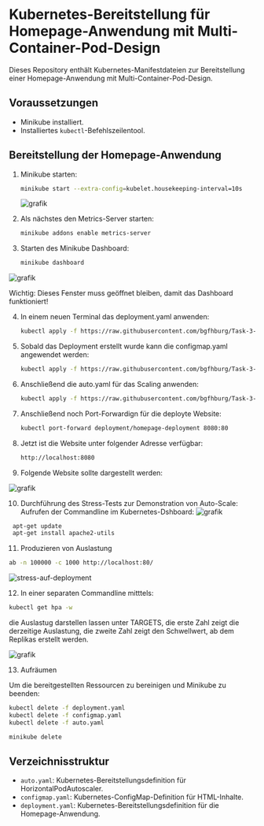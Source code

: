 # Kubernetes-Bereitstellung für Homepage-Anwendung mit Multi-Container-Pod-Design

Dieses Repository enthält Kubernetes-Manifestdateien zur Bereitstellung einer Homepage-Anwendung mit Multi-Container-Pod-Design.

## Voraussetzungen

- Minikube installiert.
- Installiertes `kubectl`-Befehlszeilentool.

## Bereitstellung der Homepage-Anwendung

1. Minikube starten:
    ```bash
    minikube start --extra-config=kubelet.housekeeping-interval=10s
    ```
   ![grafik](https://github.com/bgfhburg/Task-3-Kubernetes-Current-Topic/assets/133404114/6247b2df-4e2c-4d65-96ec-d221bd9ebb23)

2. Als nächstes den Metrics-Server starten:
    ```bash
    minikube addons enable metrics-server
    ```

3. Starten des Minikube Dashboard:
    ```bash
    minikube dashboard
    ```
![grafik](https://github.com/bgfhburg/Task-3-Kubernetes-Current-Topic/assets/133404114/846b7e4c-f639-444d-9542-44b08466ba0b)

Wichtig: Dieses Fenster muss geöffnet bleiben, damit das Dashboard funktioniert!

4. In einem neuen Terminal das deployment.yaml anwenden:

    ```bash
    kubectl apply -f https://raw.githubusercontent.com/bgfhburg/Task-3-Kubernetes-Current-Topic/main/deployment.yaml
    ```

5. Sobald das Deployment erstellt wurde kann die configmap.yaml angewendet werden:

    ```bash
    kubectl apply -f https://raw.githubusercontent.com/bgfhburg/Task-3-Kubernetes-Current-Topic/main/configmap.yaml
    ```

6. Anschließend die auto.yaml für das Scaling anwenden:

    ```bash
    kubectl apply -f https://raw.githubusercontent.com/bgfhburg/Task-3-Kubernetes-Current-Topic/main/auto.yaml
    ```

7. Anschließend noch Port-Forwardign für die deployte Website:

    ```bash
    kubectl port-forward deployment/homepage-deployment 8080:80
    ```
8. Jetzt ist die Website unter folgender Adresse verfügbar:

   ```bash
   http://localhost:8080
    ```

9. Folgende Website sollte dargestellt werden:

![grafik](https://github.com/bgfhburg/Task-3-Kubernetes-Current-Topic/assets/133404114/f924352b-8933-48ed-bd09-275fc0113510)

10. Durchführung des Stress-Tests zur Demonstration von Auto-Scale:
Aufrufen der Commandline im Kubernetes-Dshboard:
![grafik](https://github.com/bgfhburg/Task-3-Kubernetes-Current-Topic/assets/133404114/419b4e61-2945-4534-ae67-07ac9bd9ee45)
  ```bash
   apt-get update
   apt-get install apache2-utils
  ```
11. Produzieren von Auslastung

   ```bash
   ab -n 100000 -c 1000 http://localhost:80/
   ```
![stress-auf-deployment](https://github.com/bgfhburg/Task-3-Kubernetes-Current-Topic/assets/133404114/90e21fe8-2ce8-482b-8349-2857550e7eb7)

12. In einer separaten Commandline mitttels:

   ```bash
   kubectl get hpa -w
   ```
die Auslastug darstellen lassen unter TARGETS, die erste Zahl zeigt die derzeitige Auslastung,
die zweite Zahl zeigt den Schwellwert, ab dem Replikas erstellt werden.

![grafik](https://github.com/bgfhburg/Task-3-Kubernetes-Current-Topic/assets/133404114/71a06242-aa37-4f0a-9af0-a029f69b49df)


13. Aufräumen

Um die bereitgestellten Ressourcen zu bereinigen und Minikube zu beenden:

```bash
kubectl delete -f deployment.yaml
kubectl delete -f configmap.yaml
kubectl delete -f auto.yaml
```
```bash
minikube delete
```


## Verzeichnisstruktur

- `auto.yaml`: Kubernetes-Bereitstellungsdefinition für HorizontalPodAutoscaler.
- `configmap.yaml`: Kubernetes-ConfigMap-Definition für HTML-Inhalte.
- `deployment.yaml`: Kubernetes-Bereitstellungsdefinition für die Homepage-Anwendung.



